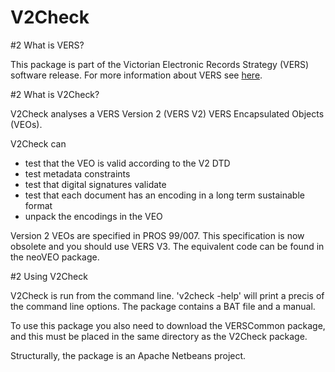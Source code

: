 # V2Check

#2 What is VERS?

This package is part of the Victorian Electronic Records Strategy (VERS)
software release. For more information about VERS see
[here](https://prov.vic.gov.au/recordkeeping-government/vers).

#2 What is V2Check?

V2Check analyses a VERS Version 2 (VERS V2) VERS Encapsulated Objects (VEOs).

V2Check can
- test that the VEO is valid according to the V2 DTD
- test metadata constraints
- test that digital signatures validate
- test that each document has an encoding in a long term sustainable format
- unpack the encodings in the VEO

Version 2 VEOs are specified in PROS 99/007. This specification is now obsolete
and you should use VERS V3. The equivalent code can be found in the neoVEO
package.

#2 Using V2Check

V2Check is run from the command line. 'v2check -help' will print a precis of
the command line options. The package contains a BAT file and a manual.

To use this package you also need to download the VERSCommon package, and this
must be placed in the same directory as the V2Check package.

Structurally, the package is an Apache Netbeans project.